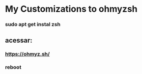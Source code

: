 # My Customizations to ohmyzsh


### sudo apt get instal zsh

## acessar: 
### https://ohmyz.sh/


### reboot

